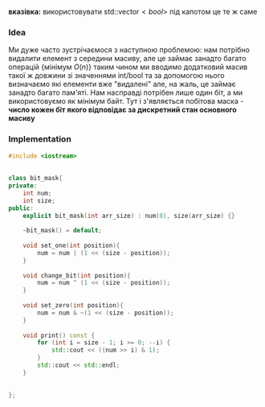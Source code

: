 __вказівка:__ використовувати  std::vector$<bool>$ під капотом це те ж саме

### Idea
Ми дуже часто зустрічаємося з наступною проблемою: нам потрібно видалити елемент з середини масиву, але це займає занадто багато операцій {мінімум $O(n)$} таким чином ми вводимо додатковий масив такої ж довжини зі значеннями int/bool та за допомогою нього визначаємо які елементи вже "видалені" але, на жаль, це займає занадто багато пам'яті. Нам насправді потрібен лише один біт, а ми використовуємо як мінімум байт. Тут і з'являється побітова маска - __число кожен біт якого відповідає за дискретний стан основного масиву__

### Implementation
```c++
#include <iostream>  
  
  
class bit_mask{  
private:  
    int num;  
    int size;  
public:  
    explicit bit_mask(int arr_size) : num(0), size(arr_size) {}  
  
    ~bit_mask() = default;  
  
    void set_one(int position){  
        num = num | (1 << (size - position));  
    }  
    
    void change_bit(int position){  
        num = num ^ (1 << (size - position));  
    }  
    
    void set_zero(int position){  
        num = num & ~(1 << (size - position));  
    }  
    
    void print() const {  
        for (int i = size - 1; i >= 0; --i) {  
            std::cout << ((num >> i) & 1);  
        }        
        std::cout << std::endl;  
    }  
  
  
};
```